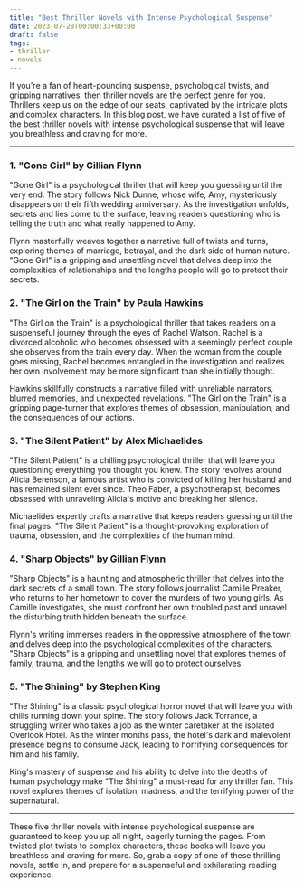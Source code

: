 ```yaml
---
title: "Best Thriller Novels with Intense Psychological Suspense"
date: 2023-07-28T00:00:33+00:00
draft: false
tags:
- thriller
- novels
---
```


If you're a fan of heart-pounding suspense, psychological twists, and gripping narratives, then thriller novels are the perfect genre for you. Thrillers keep us on the edge of our seats, captivated by the intricate plots and complex characters. In this blog post, we have curated a list of five of the best thriller novels with intense psychological suspense that will leave you breathless and craving for more.

---

### 1. "Gone Girl" by Gillian Flynn

"Gone Girl" is a psychological thriller that will keep you guessing until the very end. The story follows Nick Dunne, whose wife, Amy, mysteriously disappears on their fifth wedding anniversary. As the investigation unfolds, secrets and lies come to the surface, leaving readers questioning who is telling the truth and what really happened to Amy.

Flynn masterfully weaves together a narrative full of twists and turns, exploring themes of marriage, betrayal, and the dark side of human nature. "Gone Girl" is a gripping and unsettling novel that delves deep into the complexities of relationships and the lengths people will go to protect their secrets.

### 2. "The Girl on the Train" by Paula Hawkins

"The Girl on the Train" is a psychological thriller that takes readers on a suspenseful journey through the eyes of Rachel Watson. Rachel is a divorced alcoholic who becomes obsessed with a seemingly perfect couple she observes from the train every day. When the woman from the couple goes missing, Rachel becomes entangled in the investigation and realizes her own involvement may be more significant than she initially thought.

Hawkins skillfully constructs a narrative filled with unreliable narrators, blurred memories, and unexpected revelations. "The Girl on the Train" is a gripping page-turner that explores themes of obsession, manipulation, and the consequences of our actions.

### 3. "The Silent Patient" by Alex Michaelides

"The Silent Patient" is a chilling psychological thriller that will leave you questioning everything you thought you knew. The story revolves around Alicia Berenson, a famous artist who is convicted of killing her husband and has remained silent ever since. Theo Faber, a psychotherapist, becomes obsessed with unraveling Alicia's motive and breaking her silence.

Michaelides expertly crafts a narrative that keeps readers guessing until the final pages. "The Silent Patient" is a thought-provoking exploration of trauma, obsession, and the complexities of the human mind.

### 4. "Sharp Objects" by Gillian Flynn

"Sharp Objects" is a haunting and atmospheric thriller that delves into the dark secrets of a small town. The story follows journalist Camille Preaker, who returns to her hometown to cover the murders of two young girls. As Camille investigates, she must confront her own troubled past and unravel the disturbing truth hidden beneath the surface.

Flynn's writing immerses readers in the oppressive atmosphere of the town and delves deep into the psychological complexities of the characters. "Sharp Objects" is a gripping and unsettling novel that explores themes of family, trauma, and the lengths we will go to protect ourselves.

### 5. "The Shining" by Stephen King

"The Shining" is a classic psychological horror novel that will leave you with chills running down your spine. The story follows Jack Torrance, a struggling writer who takes a job as the winter caretaker at the isolated Overlook Hotel. As the winter months pass, the hotel's dark and malevolent presence begins to consume Jack, leading to horrifying consequences for him and his family.

King's mastery of suspense and his ability to delve into the depths of human psychology make "The Shining" a must-read for any thriller fan. This novel explores themes of isolation, madness, and the terrifying power of the supernatural.

---

These five thriller novels with intense psychological suspense are guaranteed to keep you up all night, eagerly turning the pages. From twisted plot twists to complex characters, these books will leave you breathless and craving for more. So, grab a copy of one of these thrilling novels, settle in, and prepare for a suspenseful and exhilarating reading experience.